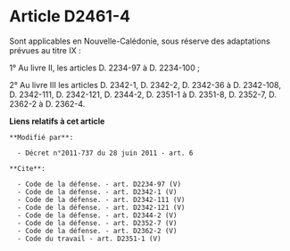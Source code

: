 # Article D2461-4

Sont applicables en Nouvelle-Calédonie, sous réserve des adaptations prévues au titre IX : 

1° Au livre II, les articles D. 2234-97 à D. 2234-100 ; 

2° Au livre III les articles D. 2342-1, D. 2342-2, D. 2342-36 à D. 2342-108, D. 2342-111, D. 2342-121, D. 2344-2, D. 2351-1 à
D. 2351-8, D. 2352-7, D. 2362-2 à D. 2362-4.

**Liens relatifs à cet article**

	**Modifié par**:

	  - Décret n°2011-737 du 28 juin 2011 - art. 6

	**Cite**:

	  - Code de la défense. - art. D2234-97 (V)
	  - Code de la défense. - art. D2342-1 (V)
	  - Code de la défense. - art. D2342-111 (V)
	  - Code de la défense. - art. D2342-121 (V)
	  - Code de la défense. - art. D2344-2 (V)
	  - Code de la défense. - art. D2352-7 (V)
	  - Code de la défense. - art. D2362-2 (V)
	  - Code du travail - art. D2351-1 (V)

